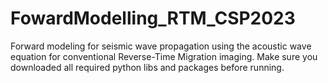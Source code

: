 # FowardModelling_RTM_CSP2023
Forward modeling for seismic wave propagation using the acoustic wave equation for conventional Reverse-Time Migration imaging.
Make sure you downloaded all required python libs and packages before running.
